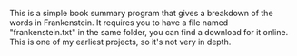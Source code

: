 This is a simple book summary program that gives a breakdown of the words in Frankenstein. It requires you to have a file named "frankenstein.txt" in the same folder, you can find a download for it online. This is one of my earliest projects, so it's not very in depth.
